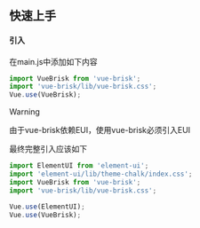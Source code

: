 <h2>快速上手</h2>



#### 引入

在main.js中添加如下内容

```js
import VueBrisk from 'vue-brisk';
import 'vue-brisk/lib/vue-brisk.css';
Vue.use(VueBrisk);
```



> [!Warning]
>
> 由于vue-brisk依赖EUI，使用vue-brisk必须引入EUI



最终完整引入应该如下

```js
import ElementUI from 'element-ui';
import 'element-ui/lib/theme-chalk/index.css';
import VueBrisk from 'vue-brisk';
import 'vue-brisk/lib/vue-brisk.css';

Vue.use(ElementUI);
Vue.use(VueBrisk);
```

